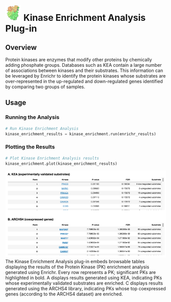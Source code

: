 <img src="img/kinase_enrichment-icon.png" width="50px"> Kinase Enrichment Analysis Plug-in
================

Overview
----------------
Protein kinases are enzymes that modify other proteins by chemically adding phosphate groups. Databases such as KEA contain a large number of associations between kinases and their substrates. This information can be leveraged by Enrichr to identify the protein kinases whose substrates are over-represented in the up-regulated and down-regulated genes identified by comparing two groups of samples.

Usage
----------------
### Running the Analysis
```python
# Run Kinase Enrichment Analysis
kinase_enrichment_results = kinase_enrichment.run(enrichr_results)
```


### Plotting the Results
```python
# Plot Kinase Enrichment Analysis results
kinase_enrichment.plot(kinase_enrichment_results)
```
<img src="img/kinase_enrichment-example.png"> 
The Kinase Enrichment Analysis plug-in embeds browsable tables displaying the results of the Protein Kinase (PK) enrichment analysis generated using Enrichr. Every row represents a PK; significant PKs are highlighted in bold. A displays results generated using KEA, indicating PKs whose experimentally validated substrates are enriched. C displays results generated using the ARCHS4 library, indicating PKs whose top coexpressed genes (according to the ARCHS4 dataset) are enriched.